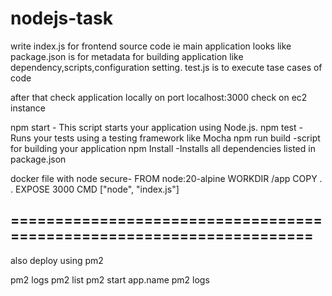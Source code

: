# nodejs-task

write index.js for frontend source code ie main application looks like
package.json is for metadata for building application like dependency,scripts,configuration setting.
test.js is to execute tase cases of code 

after that check application locally on port localhost:3000
check on ec2 instance

npm start - This script starts your application using Node.js.
npm test - Runs your tests using a testing framework like Mocha
npm run build -script for building your application
npm Install -Installs all dependencies listed in package.json

docker file with node secure- 
FROM node:20-alpine
WORKDIR /app
COPY . .
EXPOSE 3000
CMD ["node", "index.js"]


=====================================================================
--------------------------------------------------------------------------
also deploy  using pm2

pm2 logs 
pm2 list 
pm2 start app.name 
pm2 logs

